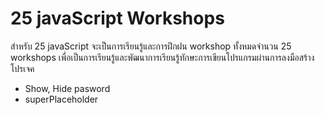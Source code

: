 # 25 javaScript Workshops

สำหรับ 25 javaScript จะเป็นการเรียนรู้และการฝึกฝน workshop ทั้งหมดจำนวน 25 workshops เพื่อเป็นการเรียนรู้และพัฒนาการเรียนรู้ทักษะการเขียนโปรแกรมผ่านการลงมือสร้างโปรเจค

- Show, Hide pasword
- superPlaceholder
